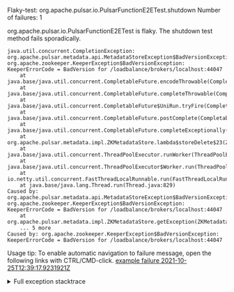         
Flaky-test: org.apache.pulsar.io.PulsarFunctionE2ETest.shutdown
Number of failures: 1

org.apache.pulsar.io.PulsarFunctionE2ETest is flaky. The shutdown test method fails sporadically.

```
java.util.concurrent.CompletionException: org.apache.pulsar.metadata.api.MetadataStoreException$BadVersionException: org.apache.zookeeper.KeeperException$BadVersionException: KeeperErrorCode = BadVersion for /loadbalance/brokers/localhost:44047
	at java.base/java.util.concurrent.CompletableFuture.encodeThrowable(CompletableFuture.java:331)
	at java.base/java.util.concurrent.CompletableFuture.completeThrowable(CompletableFuture.java:346)
	at java.base/java.util.concurrent.CompletableFuture$UniRun.tryFire(CompletableFuture.java:777)
	at java.base/java.util.concurrent.CompletableFuture.postComplete(CompletableFuture.java:506)
	at java.base/java.util.concurrent.CompletableFuture.completeExceptionally(CompletableFuture.java:2088)
	at org.apache.pulsar.metadata.impl.ZKMetadataStore.lambda$storeDelete$23(ZKMetadataStore.java:312)
	at java.base/java.util.concurrent.ThreadPoolExecutor.runWorker(ThreadPoolExecutor.java:1128)
	at java.base/java.util.concurrent.ThreadPoolExecutor$Worker.run(ThreadPoolExecutor.java:628)
	at io.netty.util.concurrent.FastThreadLocalRunnable.run(FastThreadLocalRunnable.java:30)
	at java.base/java.lang.Thread.run(Thread.java:829)
Caused by: org.apache.pulsar.metadata.api.MetadataStoreException$BadVersionException: org.apache.zookeeper.KeeperException$BadVersionException: KeeperErrorCode = BadVersion for /loadbalance/brokers/localhost:44047
	at org.apache.pulsar.metadata.impl.ZKMetadataStore.getException(ZKMetadataStore.java:345)
	... 5 more
Caused by: org.apache.zookeeper.KeeperException$BadVersionException: KeeperErrorCode = BadVersion for /loadbalance/brokers/localhost:44047
```

Usage tip: To enable automatic navigation to failure message, open the following links with CTRL/CMD-click.
[example failure 2021-10-25T12:39:17.9231921Z](https://github.com/apache/pulsar/runs/3996755163?check_suite_focus=true?check_suite_focus=true#step:9:770)


<details>
<summary>Full exception stacktrace</summary>
<code><pre>
java.util.concurrent.CompletionException: org.apache.pulsar.metadata.api.MetadataStoreException$BadVersionException: org.apache.zookeeper.KeeperException$BadVersionException: KeeperErrorCode = BadVersion for /loadbalance/brokers/localhost:44047
	at java.base/java.util.concurrent.CompletableFuture.encodeThrowable(CompletableFuture.java:331)
	at java.base/java.util.concurrent.CompletableFuture.completeThrowable(CompletableFuture.java:346)
	at java.base/java.util.concurrent.CompletableFuture$UniRun.tryFire(CompletableFuture.java:777)
	at java.base/java.util.concurrent.CompletableFuture.postComplete(CompletableFuture.java:506)
	at java.base/java.util.concurrent.CompletableFuture.completeExceptionally(CompletableFuture.java:2088)
	at org.apache.pulsar.metadata.impl.ZKMetadataStore.lambda$storeDelete$23(ZKMetadataStore.java:312)
	at java.base/java.util.concurrent.ThreadPoolExecutor.runWorker(ThreadPoolExecutor.java:1128)
	at java.base/java.util.concurrent.ThreadPoolExecutor$Worker.run(ThreadPoolExecutor.java:628)
	at io.netty.util.concurrent.FastThreadLocalRunnable.run(FastThreadLocalRunnable.java:30)
	at java.base/java.lang.Thread.run(Thread.java:829)
Caused by: org.apache.pulsar.metadata.api.MetadataStoreException$BadVersionException: org.apache.zookeeper.KeeperException$BadVersionException: KeeperErrorCode = BadVersion for /loadbalance/brokers/localhost:44047
	at org.apache.pulsar.metadata.impl.ZKMetadataStore.getException(ZKMetadataStore.java:345)
	... 5 more
Caused by: org.apache.zookeeper.KeeperException$BadVersionException: KeeperErrorCode = BadVersion for /loadbalance/brokers/localhost:44047
	at org.apache.zookeeper.KeeperException.create(KeeperException.java:122)
	at org.apache.zookeeper.KeeperException.create(KeeperException.java:54)
	at org.apache.pulsar.metadata.impl.ZKMetadataStore.getException(ZKMetadataStore.java:341)
	... 5 more

</pre></code>
</details>

